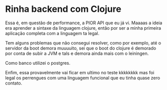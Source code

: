 # Rinha backend com Clojure

Essa é, em questão de performance, a PIOR API que eu já vi. Maaaas a ideia era aprender a sintaxe da linguagem clojure, então por ser a minha primeira aplicação completa com a linguagem ta legal.

Tem alguns problemas que não consegui resolver, como por exemplo, até o servidor da boot demora muuuuito, sei que o boot do clojure é demorado por conta de subir a JVM e tals e demora ainda mais com o leiningen.

Como banco utilizei o postgres.

Enfim, essa provavelmente vai ficar em ultimo no teste kkkkkkkk mas foi legal os perrengues com uma linguagem funcional que eu tinha quase zero contato.